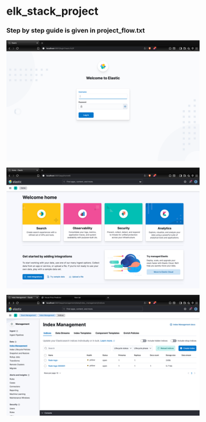 # elk_stack_project

### Step by step guide is given in project_flow.txt

![Kibana ui](assete/login_page.png)

![Kibana Dashboard](assete/dashboard.png)

![Kibana Index](assete/index.png)
